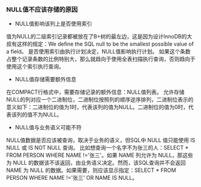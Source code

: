 ### NULL值不应该存储的原因

+ NULL值影响该列上是否使用索引

值为NULL的二级索引记录都被放在了B+树的最左边，这是因为设计InnoDB的大叔有这样的规定：We define the SQL null to be the smallest possible value of a field。
是否使用索引由执行计划决定，NULL值影响执行计划。
如果这个条数占整个记录条数的比例特别大，那么就趋向于使用全表扫描执行查询，否则趋向于使用这个索引执行查询。

+ NULL值存储需要额外信息

在COMPACT行格式中，需要存储记录的额外信息：NULL值列表。
允许存储NULL的列对应一个二进制位，二进制位按照列的顺序逆序排列，二进制位表示的意义如下：二进制位的值为1时，代表该列的值为NULL。二进制位的值为0时，代表该列的值不为NULL。

+ NULL值与业务语义可能不符

NULL值数据是否应该被查询，取决于业务的语义，但SQL中 NULL 值只能使用 IS NULL 或 IS NOT NULL 查询。
比如想查询一个名字不为张三的人：SELECT * FROM PERSON WHERE NAME !='张三'。如果 NAME 列允许为 NULL，那这些为 NULL 的数据该不该返回，由业务语义决定。然而，该SQL查询并不会返回 NAME 为 NULL 的数据。如果需要，则应该显示指定：SELECT * FROM PERSON WHERE NAME !='张三' OR NAME IS NULL。

